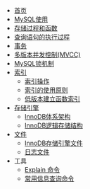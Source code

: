 <!--
 * @Github       : https://github.com/superzhc/BigData-A-Question
 * @Author       : SUPERZHC
 * @CreateDate   : 2020-08-19 22:43:40
 * @LastEditTime : 2020-12-17 16:28:58
 * @Copyright 2020 SUPERZHC
-->
- [首页](数据库/README.md)
- [MySQL使用](数据库/MySQL使用.md)
- [存储过程和函数](数据库/SQL编程/存储过程和函数.md)
- [查询语句的执行过程](数据库/查询语句的执行过程.md)
- [事务](数据库/事务.md)
- [多版本并发控制(MVCC)](数据库/多版本并发控制(MVCC).md)
- [MySQL锁机制](数据库/MySQL锁机制.md)
- [索引](数据库/索引/README.md)
  - [索引操作](数据库/索引/索引操作.md)
  - [索引的使用原则](数据库/索引/索引的优化原则.md)
  - [低版本建立函数索引](数据库/索引/低版本建立函数索引.md)
- [存储引擎](数据库/存储引擎.md)
  - [InnoDB体系架构](数据库/InnoDB体系架构.md)
  - [InnoDB逻辑存储结构](数据库/InnoDB逻辑存储结构.md)
- [文件](数据库/文件/README.md)
  - [InnoDB存储引擎文件](数据库/文件/InnoDB存储引擎文件.md)
  - [日志文件](数据库/文件/日志文件.md) 
- 工具
  - [Explain 命令](数据库/Explain命令.md)
  - [常用信息查询命令](数据库/常用信息查询命令.md)

